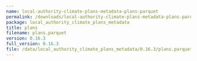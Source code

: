 ```yaml
---
name: local-authority-climate-plans-metadata-plans-parquet
permalink: /downloads/local-authority-climate-plans-metadata-plans-parquet/0_16_3
package: local_authority_climate_plans_metadata
title: plans
filename: plans.parquet
version: 0.16.3
full_version: 0.16.3
file: /data/local_authority_climate_plans_metadata/0.16.3/plans.parquet
---
```

